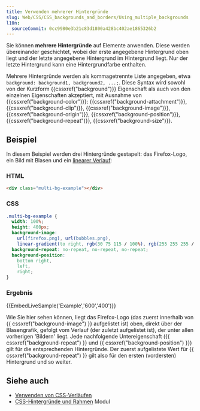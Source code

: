 ```yaml
---
title: Verwenden mehrerer Hintergründe
slug: Web/CSS/CSS_backgrounds_and_borders/Using_multiple_backgrounds
l10n:
  sourceCommit: 0cc9980e3b21c83d1800a428bc402ae1865326b2
---
```


Sie können **mehrere Hintergründe** auf Elemente anwenden. Diese werden übereinander geschichtet, wobei der erste angegebene Hintergrund oben liegt und der letzte angegebene Hintergrund im Hintergrund liegt. Nur der letzte Hintergrund kann eine Hintergrundfarbe enthalten.

Mehrere Hintergründe werden als kommagetrennte Liste angegeben, etwa `background: background1, background2, ...;`. Diese Syntax wird sowohl von der Kurzform {{cssxref("background")}} Eigenschaft als auch von den einzelnen Eigenschaften akzeptiert, mit Ausnahme von {{cssxref("background-color")}}: {{cssxref("background-attachment")}}, {{cssxref("background-clip")}}, {{cssxref("background-image")}}, {{cssxref("background-origin")}}, {{cssxref("background-position")}}, {{cssxref("background-repeat")}}, {{cssxref("background-size")}}.

## Beispiel

In diesem Beispiel werden drei Hintergründe gestapelt: das Firefox-Logo, ein Bild mit Blasen und ein [linearer Verlauf](/de/docs/Web/CSS/gradient/linear-gradient):

### HTML

```html
<div class="multi-bg-example"></div>
```

### CSS

```css
.multi-bg-example {
  width: 100%;
  height: 400px;
  background-image:
    url(firefox.png), url(bubbles.png),
    linear-gradient(to right, rgb(30 75 115 / 100%), rgb(255 255 255 / 0%));
  background-repeat: no-repeat, no-repeat, no-repeat;
  background-position:
    bottom right,
    left,
    right;
}
```

### Ergebnis

{{EmbedLiveSample('Example','600','400')}}

Wie Sie hier sehen können, liegt das Firefox-Logo (das zuerst innerhalb von {{ cssxref("background-image") }} aufgelistet ist) oben, direkt über der Blasengrafik, gefolgt vom Verlauf (der zuletzt aufgelistet ist), der unter allen vorherigen 'Bildern' liegt. Jede nachfolgende Untereigenschaft ({{ cssxref("background-repeat") }} und {{ cssxref("background-position") }}) gilt für die entsprechenden Hintergründe. Der zuerst aufgelistete Wert für {{ cssxref("background-repeat") }} gilt also für den ersten (vordersten) Hintergrund und so weiter.

## Siehe auch

- [Verwenden von CSS-Verläufen](/de/docs/Web/CSS/CSS_images/Using_CSS_gradients)
- [CSS-Hintergründe und Rahmen](/de/docs/Web/CSS/CSS_backgrounds_and_borders) Modul

